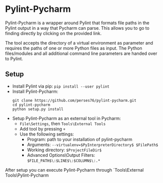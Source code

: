 # Pylint-Pycharm

Pylint-Pycharm is a wrapper around Pylint that formats file paths in the Pylint output in a way that Pycharm can parse. This allows you to go to finding directly by clicking on the provided link.

The tool accepts the directory of a virtual environment as parameter and requires the paths of one or more Python files as input. The Python files/modules and all additional command line parameters are handed over to Pylint.

## Setup
* Install Pylint via pip: `pip install --user pylint`
* Install Pylint-Pycharm:
    ```
    git clone https://github.com/perses76/pylint-pycharm.git
    cd pylint-pycharm
    python setup.py install
    ```
* Setup Pylint-Pycharm as an external tool in Pycharm:
    * `File\Settings`, then `Tools\External Tools`
    * Add tool by pressing `+`
    * Use the following settings:
        * Program: path to your installation of pylint-pycharm  
        * Arguments: `--virtualenv=$PyInterpreterDirectory$ $FilePath$`
        * Working directory: `$ProjectFileDir$`
        * Advanced Options\Output Filters: `$FILE_PATH$\:$LINE$\:$COLUMN$\:.*`

After setup you can execute Pylint-Pycharm through `Tools\External Tools\Pylint-Pycharm
    
